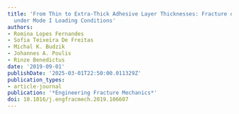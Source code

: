 ```yaml
---
title: 'From Thin to Extra-Thick Adhesive Layer Thicknesses: Fracture of Bonded Joints
  under Mode I Loading Conditions'
authors:
- Romina Lopes Fernandes
- Sofia Teixeira De Freitas
- Michal K. Budzik
- Johannes A. Poulis
- Rinze Benedictus
date: '2019-09-01'
publishDate: '2025-03-01T22:50:00.011329Z'
publication_types:
- article-journal
publication: '*Engineering Fracture Mechanics*'
doi: 10.1016/j.engfracmech.2019.106607
---
```

